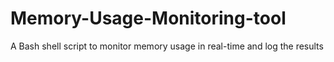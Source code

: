 # Memory-Usage-Monitoring-tool
A Bash shell script to monitor memory usage in real-time and log the results
